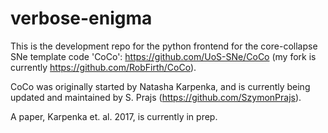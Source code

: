 # verbose-enigma

This is the development repo for the python frontend for the core-collapse SNe template code 'CoCo':  https://github.com/UoS-SNe/CoCo
(my fork is currently https://github.com/RobFirth/CoCo). 

CoCo was originally started by Natasha Karpenka, and is currently being updated and maintained by S. Prajs (https://github.com/SzymonPrajs).

A paper, Karpenka et. al. 2017, is currently in prep.
